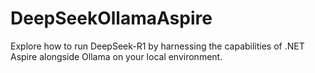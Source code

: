 # DeepSeekOllamaAspire

Explore how to run DeepSeek-R1 by harnessing the capabilities of .NET Aspire alongside Ollama on your local environment.
